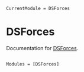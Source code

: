 ```@meta
CurrentModule = DSForces
```

# DSForces

Documentation for [DSForces](https://github.com/adigioacchino/DSForces.jl).

```@index
```

```@autodocs
Modules = [DSForces]
```
